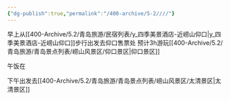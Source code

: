 ```yaml
---
{"dg-publish":true,"permalink":"/400-archive/5-2////"}
---
```


早上从[[400-Archive/5.2/青岛旅游/民宿列表/y_四季美景酒店-近崂山仰口\|y_四季美景酒店-近崂山仰口]]步行出发去仰口售票处
预计3h游玩[[400-Archive/5.2/青岛旅游/青岛景点列表/崂山风景区/仰口景区\|仰口景区]]

午饭在

下午出发去[[400-Archive/5.2/青岛旅游/青岛景点列表/崂山风景区/太清景区\|太清景区]]